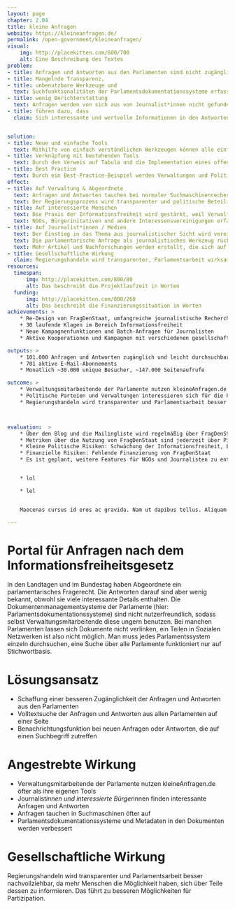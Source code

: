 ```yaml
---
layout: page
chapter: 2.04
title: kleine Anfragen
website: https://kleineanfragen.de/
permalink: /open-government/kleineanfragen/
visual:
    img: http://placekitten.com/600/700
    alt: Eine Beschreibung des Textes
problem: 
- title: Anfragen und Antworten aus den Parlamenten sind nicht zugänglich
- title: Mangelnde Transparenz,
- title: unbenutzbare Werkzeuge und
  text: Suchfunktionalitäten der Parlamentsdokumentationssysteme erfassen nicht den vollständigen Text und teilweise ist keine Verlinkung auf Anfragen in diesen Systemen möglich
- title: wenig Berichterstattung
  text: Anfragen werden von sich aus von Journalist*innen nicht gefunden, manchmal werden sie vorab von Abgeordneten direkt an befreundete Journalist*innen weitergegeben oder darauf hingewiesen
- title: führen dazu, dass
  claim: Sich interessante und wertvolle Informationen in den Antworten finden, diese jedoch von wenigen Menschen außerhalb des Parlaments gelesen werden. 


solution:
- title: Neue und einfache Tools
  text: Mithilfe von einfach verständlichen Werkzeugen können alle einfacher auf die Anfragen & Antworten zugreifen.
- title: Verknüpfung mit bestehenden Tools
  text: Durch den Verweis auf Tabula und die Implementation eines offenen Standards (OParl) können Daten in den Antworten, aber auch die Metadaten zu allen Antworten weiterverwendet werden
- title: Best Practice
  text: Durch ein Best-Practice-Beispiel werden Verwaltungen und Politik von den Vorteilen offener Werkzeuge überzeugt.
effect:
- title: Auf Verwaltung & Abgeordnete
  text: Anfragen und Antworten tauchen bei normaler Suchmaschinenrecherche auf
  text: Der Regierungsprozess wird transparenter und politische Beteiligung wird vereinfacht
- title: Auf interessierte Menschen
  text: Die Praxis der Informationsfreiheit wird gestärkt, weil Verwaltungen online anhand von Fällen über Informationsfreiheit lernen können
  text: NGOs, Bürgerinitativen und andere Interessensvereinigungen erfahren schneller, wenn ihre Themen im Parlament angefragt werden
- title: Auf Journalist*innen / Medien
  text: Der Einstieg in das Thema aus journalistischer Sicht wird vereinfacht
  text: Die parlamentarische Anfrage als journalistisches Werkzeug rückt stärker in den Fokus der Medien
  text: Mehr Artikel und Nachforschungen werden erstellt, die sich auf Anfragen stützen
- title: Gesellschaftliche Wirkung
  claim: Regierungshandeln wird transparenter, Parlamentsarbeit wirksamer und besser nachvollziehbar, da mehr Menschen die Möglichkeit haben, sich über Teile dessen zu informieren
resources:
  timespan:
      img: http://placekitten.com/800/80
      alt: Das beschreibt die Projektlaufzeit in Worten
  funding:
      img: http://placekitten.com/800/260
      alt: Das beschreibt die Finanzierungssituation in Worten
achievements: >
    * Re-Design von FragDenStaat, umfangreiche journalistische Recherchen und Scoops
    + 30 laufende Klagen im Bereich Informationsfreiheit 
    * Neue Kampagnenfunktionen und Batch-Anfragen für Journalisten
    * Aktive Kooperationen und Kampagnen mit verschiedenen gesellschaftlichen Gruppen

outputs: >
    * 101.000 Anfragen und Antworten zugänglich und leicht durchsuchbar
    * 701 aktive E-Mail-Abonnements
    * Monatlich ~30.000 unique Besucher, ~147.000 Seitenaufrufe

outcome: >
    * Verwaltungsmitarbeitende der Parlamente nutzen kleineAnfragen.de öfter als ihre eigenen Tools
    * Politische Parteien und Verwaltungen interessieren sich für die Plattform und wollen eigene Arbeit verbessern
    * Regierungshandeln wird transparenter und Parlamentsarbeit besser nachvollziehbar, da mehr Menschen die Möglichkeit haben, sich über Teile dessen zu informieren. Das führt zu besseren Möglichkeiten für Partizipation



evaluation:  >
    * Über den Blog und die Mailingliste wird regelmäßig über FragDenStaat berichtet.
    * Metriken über die Nutzung von FragDenStaat sind jederzeit über Piwik einsehbar.
    * Kleine Politische Risiken: Schwächung der Informationsfreiheit, Erschwerung der Anfragen über Internet-Plattformen
    * Finanzielle Risiken: Fehlende Finanzierung von FragDenStaat 
    * Es ist geplant, weitere Features für NGOs und Journalisten zu entwickeln und die Usability der Plattform zu verbessern. Außerdem sollen Klagemöglichkeiten gestärkt werden. Berichterstattung, Anfragen und Klagen sollen weiter auf hohem Niveau weitergeführt werden. 


    * lol

    * lel


    Maecenas cursus id eros ac gravida. Nam ut dapibus tellus. Aliquam pharetra, massa quis aliquam viverra.

---
```



# Portal für Anfragen nach dem Informationsfreiheitsgesetz

In den Landtagen und im Bundestag haben Abgeordnete ein parlamentarisches Fragerecht. Die Antworten darauf sind aber wenig bekannt, obwohl sie viele interessante Details enthalten. Die Dokumentenmanagementsysteme der Parlamente (hier: Parlamentsdokumentationssysteme) sind nicht nutzerfreundlich, sodass selbst Verwaltungsmitarbeitende diese ungern benutzen. Bei manchen Parlamenten lassen sich Dokumente nicht verlinken, ein Teilen in Sozialen Netzwerken ist also nicht möglich. Man muss jedes Parlamentssystem einzeln durchsuchen, eine Suche über alle Parlamente funktioniert nur auf Stichwortbasis.

# Lösungsansatz  

* Schaffung einer besseren Zugänglichkeit der Anfragen und Antworten aus den Parlamenten
* Volltextsuche der Anfragen und Antworten aus allen Parlamenten auf einer Seite
* Benachrichtungsfunktion bei neuen Anfragen oder Antworten, die auf einen Suchbegriff zutreffen

# Angestrebte Wirkung

* Verwaltungsmitarbeitende der Parlamente nutzen kleineAnfragen.de öfter als ihre eigenen Tools
* Journalist*innen und interessierte Bürger*innen finden interessante Anfragen und Antworten
* Anfragen tauchen in Suchmaschinen öfter auf
* Parlamentsdokumentationssysteme und Metadaten in den Dokumenten werden verbessert

# Gesellschaftliche Wirkung

Regierungshandeln wird transparenter und Parlamentsarbeit besser nachvollziehbar, da mehr Menschen die Möglichkeit haben, sich über Teile dessen zu informieren. Das führt zu besseren Möglichkeiten für Partizipation.

